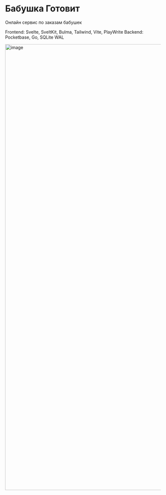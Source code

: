 # Бабушка Готовит

Онлайн сервис по заказам бабушек

Frontend: Svelte, SveltKit, Bulma, Tailwind, Vite, PlayWrite
Backend: Pocketbase, Go, SQLite WAL

<img width="1440" alt="image" src="https://user-images.githubusercontent.com/42784580/221937599-53e8280f-ac48-40dc-b0df-0af8d07292c8.png">


